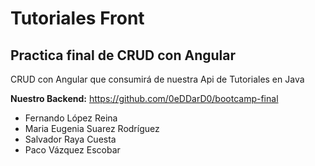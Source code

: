 # Tutoriales Front

## Practica final de CRUD con Angular

CRUD con Angular que consumirá de nuestra Api de Tutoriales en Java

**Nuestro Backend:** https://github.com/0eDDarD0/bootcamp-final  

- Fernando López Reina
- Maria Eugenia Suarez Rodríguez
- Salvador Raya Cuesta
- Paco Vázquez Escobar
